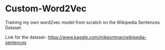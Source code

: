 # Custom-Word2Vec
Training my own word2vec model from scratch on the Wikipedia Sentences Dataset.

Link for the dataset- https://www.kaggle.com/mikeortman/wikipedia-sentences
